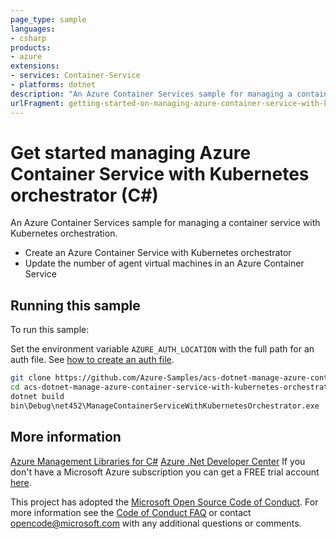 ```yaml
---
page_type: sample
languages:
- csharp
products:
- azure
extensions:
- services: Container-Service
- platforms: dotnet
description: "An Azure Container Services sample for managing a container service with Kubernetes orchestration."
urlFragment: getting-started-on-managing-azure-container-service-with-kubernetes-orchestrator-using-c
---
```


# Get started managing Azure Container Service with Kubernetes orchestrator (C#)

An Azure Container Services sample for managing a container service with Kubernetes orchestration.

- Create an Azure Container Service with Kubernetes orchestrator
- Update the number of agent virtual machines in an Azure Container Service

## Running this sample

To run this sample:

Set the environment variable `AZURE_AUTH_LOCATION` with the full path for an auth file. See [how to create an auth file](https://github.com/Azure/azure-libraries-for-net/blob/master/AUTH.md).

```bash
git clone https://github.com/Azure-Samples/acs-dotnet-manage-azure-container-service-with-kubernetes-orchestrator.git
cd acs-dotnet-manage-azure-container-service-with-kubernetes-orchestrator
dotnet build
bin\Debug\net452\ManageContainerServiceWithKubernetesOrchestrator.exe
```

## More information

[Azure Management Libraries for C#](https://github.com/Azure/azure-sdk-for-net/tree/Fluent)
[Azure .Net Developer Center](https://azure.microsoft.com/en-us/develop/net/)
If you don't have a Microsoft Azure subscription you can get a FREE trial account [here](http://go.microsoft.com/fwlink/?LinkId=330212).

This project has adopted the [Microsoft Open Source Code of Conduct](https://opensource.microsoft.com/codeofconduct/). For more information see the [Code of Conduct FAQ](https://opensource.microsoft.com/codeofconduct/faq/) or contact [opencode@microsoft.com](mailto:opencode@microsoft.com) with any additional questions or comments.
